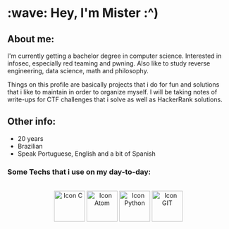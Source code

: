 
  <h1> :wave: Hey, I'm Mister :^) </h1>

  ## About me:  
  
  I'm currently getting a bachelor degree in computer science.
  Interested in infosec, especially red teaming and pwning. Also like to study reverse engineering, data science,
  math and philosophy.
  
  Things on this profile are basically projects that i do for fun and solutions
  that i like to maintain in order to organize myself. I will be taking notes of write-ups for CTF challenges that
  i solve as well as HackerRank solutions.
  <br>
  
  
  ## Other info:
  - 20 years
  - Brazilian
  - Speak Portuguese, English and a bit of Spanish
  
  ### Some Techs that i use on my day-to-day:
  
  <br>
  
  <div align = "center" style="display: inline_block">
    <img align="center" alt="Icon C" width="70" src="https://cdn.jsdelivr.net/gh/devicons/devicon/icons/c/c-original.svg"/>
    <img align="center" alt="Icon Atom" width="70" src="https://icons.iconarchive.com/icons/papirus-team/papirus-apps/256/nvim-icon.png"/>
    <img align="center" alt="Icon Python" width="70" src="https://cdn-icons-png.flaticon.com/512/5968/5968350.png"/>
    <img align="center" alt="Icon GIT" width="70" src="https://git-scm.com/images/logos/downloads/Git-Icon-1788C.png"/>
    </div> 
  
  <br>
  <br>
  

